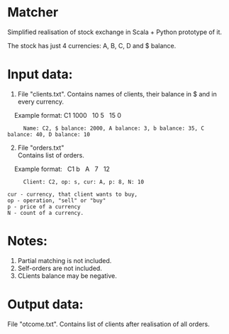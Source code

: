 # Matcher
Simplified realisation of stock exchange in Scala + Python prototype of it.

The stock has just 4 currencies: A, B, C, D and $ balance.

# Input data:
  1) File "clients.txt".
     Contains names of clients, their balance in $ and in every currency.
     
     Example format:    C1  1000    10  5   15  0 
     
         Name: C2, $ balance: 2000, A balance: 3, b balance: 35, C balance: 40, D balance: 10
                      
  2) File "orders.txt"                     
     Contains list of orders.
     
     Example format:    C1  b   A   7   12
     
         Client: C2, op: s, cur: A, p: 8, N: 10

    cur - currency, that client wants to buy,
    op - operation, "sell" or "buy"
    p - price of a currency
    N - count of a currency.


# Notes:

1) Partial matching is not included.
2) Self-orders are not included.
3) CLients balance may be negative.

# Output data:
  File "otcome.txt".
  Contains list of clients after realisation of all orders.

